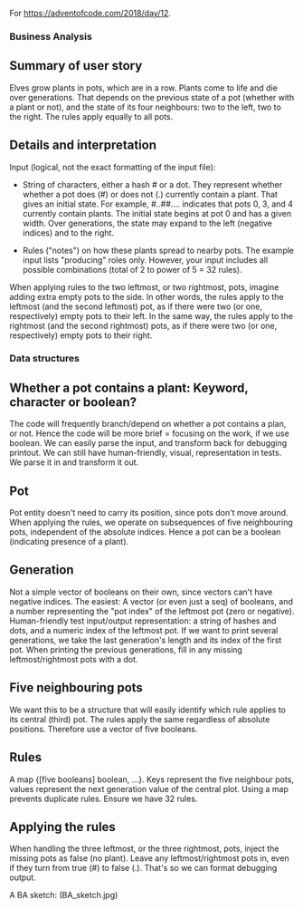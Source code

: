 For https://adventofcode.com/2018/day/12.

### Business Analysis
## Summary of user story
Elves grow plants in pots, which are in a row. Plants come to life and die over generations. That depends on the previous state of a pot (whether with a plant or not), and the state of its four neighbours: two to the left, two to the right. The rules apply equally to all pots.

## Details and interpretation
Input (logical, not the exact formatting of the input file):
- String of characters, either a hash # or a dot. They represent whether whether a pot does (#) or does not (.) currently contain a plant. That gives an initial state. For example, #..##.... indicates that pots 0, 3, and 4 currently contain plants.
The initial state begins at pot 0 and has a given width. Over generations, the state may expand to the left (negative indices) and to the right.

- Rules ("notes") on how these plants spread to nearby pots.
The example input lists "producing" roles only. However, your input includes all possible combinations (total of 2 to power of 5 = 32 rules).

When applying rules to the two leftmost, or two rightmost, pots, imagine adding extra empty pots to the side. In other words, the rules apply to the leftmost (and the second leftmost) pot, as if there were two (or one, respectively) empty pots to their left. In the same way, the rules apply to the rightmost (and the second rightmost) pots, as if there were two (or one, respectively) empty pots to their right.

### Data structures
## Whether a pot contains a plant: Keyword, character or boolean?
The code will frequently branch/depend on whether a pot contains a plan, or not. Hence the code will be more brief = focusing on the work, if we use boolean. We can easily parse the input, and transform back for debugging printout.
We can still have human-friendly, visual, representation in tests. We parse it in and transform it out.

## Pot
Pot entity doesn't need to carry its position, since pots don't move around. When applying the rules, we operate on subsequences of five neighbouring pots, independent of the absolute indices. Hence a pot can be a boolean (indicating presence of a plant).

## Generation
Not a simple vector of booleans on their own, since vectors can't have negative indices.
The easiest: A vector (or even just a seq) of booleans, and a number representing the "pot index" of the leftmost pot (zero or negative).
Human-friendly test input/output representation: a string of hashes and dots, and a numeric index of the leftmost pot. If we want to print several generations, we take the last generation's length and its index of the first pot. When printing the previous generations, fill in any missing leftmost/rightmost pots with a dot.

## Five neighbouring pots
We want this to be a structure that will easily identify which rule applies to its central (third) pot. The rules apply the same regardless of absolute positions. Therefore use a vector of five booleans.

## Rules
A map {[five booleans] boolean, ...}. Keys represent the five neighbour pots, values represent the next generation value of the central plot.
Using a map prevents duplicate rules.
Ensure we have 32 rules.

## Applying the rules
When handling the three leftmost, or the three rightmost, pots, inject the missing pots as false (no plant).
Leave any leftmost/rightmost pots in, even if they turn from true (#) to false (.). That's so we can format debugging output.

A BA sketch: (BA_sketch.jpg)
